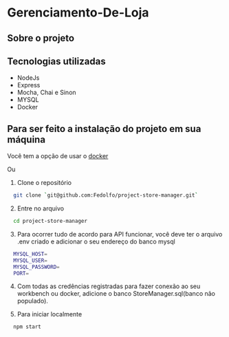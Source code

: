 # Gerenciamento-De-Loja


## Sobre o projeto


## Tecnologias utilizadas

* NodeJs
* Express
* Mocha, Chai e Sinon
* MYSQL
* Docker

## Para ser feito a instalação do projeto em sua máquina

Você tem a opção de usar o [docker](https://docs.docker.com/get-docker/)

Ou

1. Clone o repositório
```bash
  git clone `git@github.com:Fedolfo/project-store-manager.git`
```
2. Entre no arquivo
```bash
  cd project-store-manager
```
3. Para ocorrer tudo de acordo para API funcionar, você deve ter o arquivo .env criado e adicionar o seu endereço do banco mysql
```bash
  MYSQL_HOST=
  MYSQL_USER=
  MYSQL_PASSWORD=
  PORT=
```
4. Com todas as credências registradas para fazer conexão ao seu workbench ou docker, adicione o banco StoreManager.sql(banco não populado).

5. Para iniciar localmente
```bash
  npm start
```
